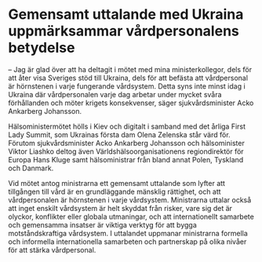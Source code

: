 # Gemensamt uttalande med Ukraina uppmärksammar vårdpersonalens betydelse

­– Jag är glad över att ha deltagit i mötet med mina ministerkollegor, dels för att åter visa Sveriges stöd till Ukraina, dels för att befästa att vårdpersonal är hörnstenen i varje fungerande vårdsystem. Detta syns inte minst idag i Ukraina där vårdpersonalen varje dag arbetar under mycket svåra förhållanden och möter krigets konsekvenser, säger sjukvårdsminister Acko Ankarberg Johansson.

Hälsoministermötet hölls i Kiev och digitalt i samband med det årliga First Lady Summit, som Ukrainas första dam Olena Zelenska står värd för. Förutom sjukvårdsminister Acko Ankarberg Johansson och hälsominister Viktor Liashko deltog även Världshälsoorganisationens regiondirektör för Europa Hans Kluge samt hälsoministrar från bland annat Polen, Tyskland och Danmark.

Vid mötet antog ministrarna ett gemensamt uttalande som lyfter att tillgången till vård är en grundläggande mänsklig rättighet, och att vårdpersonalen är hörnstenen i varje vårdsystem. Ministrarna uttalar också att inget enskilt vårdsystem är helt skyddat från risker, vare sig det är olyckor, konflikter eller globala utmaningar, och att internationellt samarbete och gemensamma insatser är viktiga verktyg för att bygga motståndskraftiga vårdsystem. I uttalandet uppmanar ministrarna formella och informella internationella samarbeten och partnerskap på olika nivåer för att stärka vårdpersonal.
